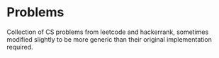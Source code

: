 # Problems

Collection of CS problems from leetcode and hackerrank, sometimes modified slightly to be more generic than their original implementation required.
